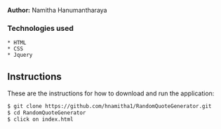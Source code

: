 **Author:** Namitha Hanumantharaya

### Technologies used

	* HTML
	* CSS
	* Jquery

Instructions
------------
These are the instructions for how to download and run the application:

```sh
$ git clone https://github.com/hnamitha1/RandomQuoteGenerator.git
$ cd RandomQuoteGenerator
$ click on index.html
```